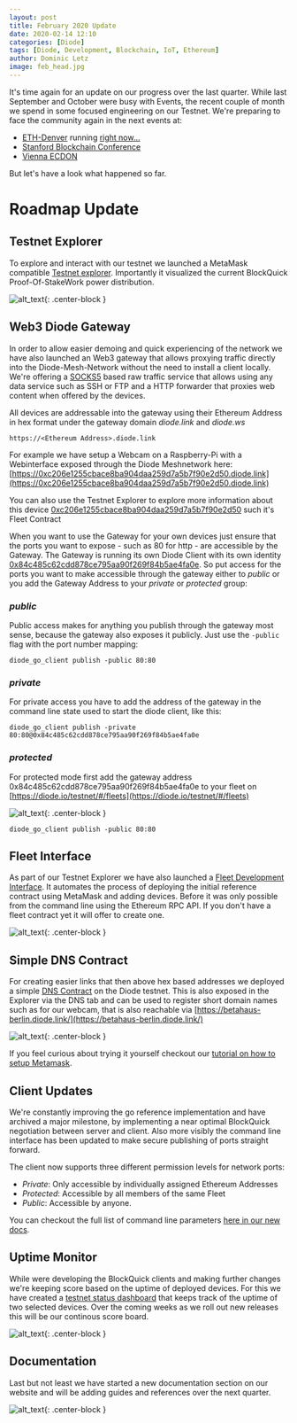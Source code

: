 ```yaml
---
layout: post
title: February 2020 Update
date: 2020-02-14 12:10
categories: [Diode]
tags: [Diode, Development, Blockchain, IoT, Ethereum]
author: Dominic Letz
image: feb_head.jpg
---
```


It's time again for an update on our progress over the last quarter. While last September and October were busy with Events, the recent couple of month we spend in some focused engineering on our Testnet. We're preparing to face the community again in the next events at:
* [ETH-Denver](https://www.ethdenver.com/) running [right now...](https://twitter.com/diode_chain/status/1228155750846873600)
* [Stanford Blockchain Conference](https://cbr.stanford.edu/sbc20/)
* [Vienna ECDON](https://edcon.io/) 

But let's have a look what happened so far. 

# Roadmap Update

## Testnet Explorer

To explore and interact with our testnet we launched a MetaMask compatible [Testnet explorer](https://diode.io/testnet/#/). Importantly it visualized the current BlockQuick Proof-Of-StakeWork power distribution. 

![alt_text](/images/blog/feb_testnet.png "Testnet Explorer"){: .center-block }

## Web3 Diode Gateway

In order to allow easier demoing and quick experiencing of the network we have also launched an Web3 gateway that allows proxying traffic directly into the Diode-Mesh-Network without the need to install a client locally. We're offering a [SOCKS5](https://en.wikipedia.org/wiki/SOCKS#SOCKS5) based raw traffic service that allows using any data service such as SSH or FTP and a HTTP forwarder that proxies web content when offered by the devices.

All devices are addressable into the gateway using their Ethereum Address in hex format under the gateway domain _diode.link_ and _diode.ws_

```
https://<Ethereum Address>.diode.link
```

For example we have setup a Webcam on a Raspberry-Pi with a Webinterface exposed through the Diode Meshnetwork here: [https://0xc206e1255cbace8ba904daa259d7a5b7f90e2d50.diode.link](https://0xc206e1255cbace8ba904daa259d7a5b7f90e2d50.diode.link)

You can also use the Testnet Explorer to explore more information about this device [0xc206e1255cbace8ba904daa259d7a5b7f90e2d50](https://diode.io/testnet/#/address/0xc206e1255cbace8ba904daa259d7a5b7f90e2d50) such it's Fleet Contract 

When you want to use the Gateway for your own devices just ensure that the ports you want to expose - such as 80 for http - are accessible by the Gateway. The Gateway is running its own Diode Client with its own identity [0x84c485c62cdd878ce795aa90f269f84b5ae4fa0e](https://diode.io/testnet/#/address/0x84c485c62cdd878ce795aa90f269f84b5ae4fa0e). So put access for the ports you want to make accessible through the gateway either to _public_ or you add the Gateway Address to your _private_ or _protected_ group:

### _public_

Public access makes for anything you publish through the gateway most sense, because the gateway also exposes it publicly. Just use the `-public` flag with the port number mapping:
```
diode_go_client publish -public 80:80
```

### _private_

For private access you have to add the address of the gateway in the command line state used to start the diode client, like this:

```
diode_go_client publish -private 80:80@0x84c485c62cdd878ce795aa90f269f84b5ae4fa0e
```

### _protected_

For protected mode first add the gateway address 0x84c485c62cdd878ce795aa90f269f84b5ae4fa0e to your fleet on [https://diode.io/testnet/#/fleets](https://diode.io/testnet/#/fleets)

![alt_text](/images/blog/feb_fleet.png "Fleet Whitelisting"){: .center-block }

```
diode_go_client publish -public 80:80
```

## Fleet Interface 

As part of our Testnet Explorer we have also launched a [Fleet Development Interface](https://diode.io/testnet/#/fleets). It automates the process of deploying the initial reference contract using MetaMask and adding devices. Before it was only possible from the command line using the Ethereum RPC API. If you don't have a fleet contract yet it will offer to create one. 

![alt_text](/images/blog/feb_fleet2.png "Fleet Management"){: .center-block }

## Simple DNS Contract

For creating easier links that then above hex based addresses we deployed a simple [DNS Contract](https://github.com/diodechain/diode_contract/blob/master/contracts/DNS.sol) on the Diode testnet. This is also exposed in the Explorer via the DNS tab and can be used to register short domain names such as for our webcam, that is also reachable via [https://betahaus-berlin.diode.link/](https://betahaus-berlin.diode.link/) 

![alt_text](/images/blog/feb_dns.png "Testnet DNS"){: .center-block }

If you feel curious about trying it yourself checkout our [tutorial on how to setup Metamask](/docs/metamask.html).

## Client Updates

We're constantly improving the go reference implementation and have archived a major milestone, by implementing a near optimal BlockQuick negotiation between server and client. Also more visibly the command line interface has been updated to make secure publishing of ports straight forward.

The client now supports three different permission levels for network ports:

* _Private_: Only accessible by individually assigned Ethereum Addresses
* _Protected_: Accessible by all members of the same Fleet
* _Public_: Accessible by anyone.

You can checkout the full list of command line parameters [here in our new docs](docs/man-page.html).

## Uptime Monitor

While were developing the BlockQuick clients and making further changes we're keeping score based on the uptime of deployed devices. For this we have created a [testnet status dashboard](http://localhost:3000/status/) that keeps track of the uptime of two selected devices. Over the coming weeks as we roll out new releases this will be our continous score board.

![alt_text](/images/blog/feb_status.png "Status Monitor"){: .center-block }

## Documentation

Last but not least we have started a new documentation section on our website and will be adding guides and references over the next quarter.

![alt_text](/images/blog/feb_docs.png "Documentation"){: .center-block }
